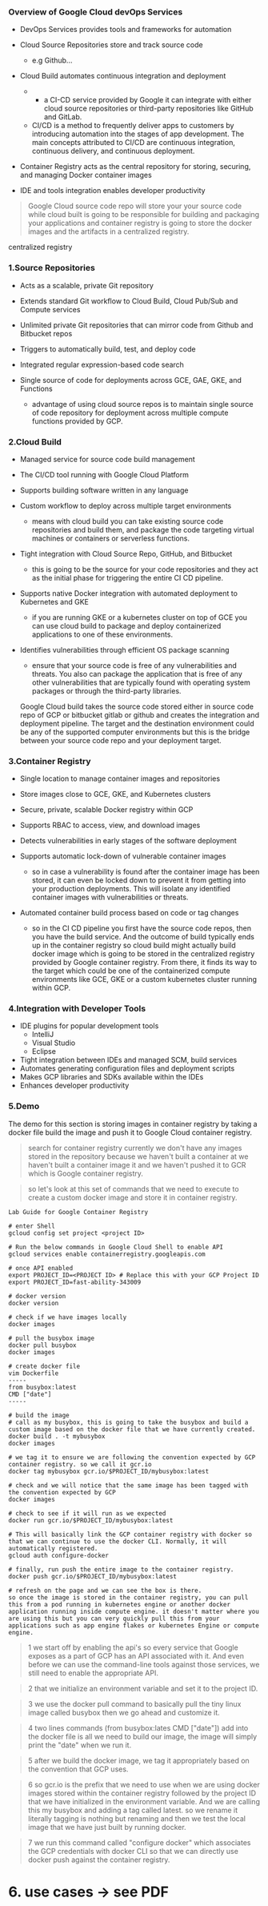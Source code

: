 ### Overview of Google Cloud devOps Services
- DevOps Services provides tools and frameworks for automation  

- Cloud Source Repositories store and track source code  
  + e.g Github...

- Cloud Build automates continuous integration and deployment  
  + + a CI-CD service provided by Google it can integrate with either cloud source repositories or third-party repositories like GitHub and GitLab.  
  +  CI/CD is a method to frequently deliver apps to customers by introducing automation into the stages of app development. The main concepts attributed to CI/CD are continuous integration, continuous delivery, and continuous deployment.

- Container Registry acts as the central repository for storing, securing, and managing Docker container images  

- IDE and tools integration enables developer productivity  

> Google Cloud source code repo will store your your source code while cloud built is going to be responsible for building and packaging your applications and container registry is going to store the docker images and the artifacts in a centralized registry.

centralized registry
### 1.Source Repositories
- Acts as a scalable, private Git repository  

- Extends standard Git workflow to Cloud Build, Cloud Pub/Sub and Compute services  

- Unlimited private Git repositories that can mirror code from Github and Bitbucket repos  

- Triggers to automatically build, test, and deploy code  

- Integrated regular expression-based code search  

- Single source of code for deployments across GCE, GAE, GKE, and Functions  
  + advantage of using cloud source repos is to maintain single source of code repository for deployment across multiple compute functions provided by GCP.  

### 2.Cloud Build  
- Managed service for source code build management  

- The CI/CD tool running with Google Cloud Platform  

- Supports building software written in any language  

- Custom workflow to deploy across multiple target environments  
  + means with cloud build you can take existing source code repositories and build them, and package the code targeting virtual machines or containers or serverless functions.

- Tight integration with Cloud Source Repo, GitHub, and Bitbucket  
  + this is going to be the source for your code repositories and they act as the initial phase for triggering the entire CI CD pipeline.

- Supports native Docker integration with automated deployment to Kubernetes and GKE  
  + if you are running GKE or a kubernetes cluster on top of GCE you can use cloud build to package and deploy containerized applications to one of these environments.

- Identifies vulnerabilities through efficient OS package scanning  
  + ensure that your source code is free of any vulnerabilities and threats. You also can package the application that is free of any other vulnerabilities that are typically found with operating system packages or through the third-party libraries.

  Google Cloud build takes the source code stored either in source code repo of GCP or bitbucket gitlab or github and creates the integration and deployment pipeline. The target and the destination environment could be any of the supported computer environments but this is the bridge between your source code repo and your deployment target.


### 3.Container Registry
- Single location to manage container images and repositories

- Store images close to GCE, GKE, and Kubernetes clusters  

- Secure, private, scalable Docker registry within GCP  

- Supports RBAC to access, view, and download images  

- Detects vulnerabilities in early stages of the software deployment

- Supports automatic lock-down of vulnerable container images
  + so in case a vulnerability is found after the container image has been stored, it can even be locked down to prevent it from getting into your production deployments. This will isolate any identified container images with vulnerabilities or threats.

- Automated container build process based on code or tag changes  
  + so in the CI CD pipeline you first have the source code repos, then you have the build service. And the outcome of build typically ends up in the container registry so cloud build might actually build docker image which is going to be stored in the centralized registry provided by Google container registry. From there, it finds its way to the target which could be one of the containerized compute environments like GCE, GKE or a custom kubernetes cluster running within GCP.  

### 4.Integration with Developer Tools
- IDE plugins for popular development tools   
  - IntelliJ  
  - Visual Studio   
  - Eclipse  
- Tight integration between IDEs and managed SCM, build services   
- Automates generating configuration files and deployment scripts   
- Makes GCP libraries and SDKs available within the IDEs  
- Enhances developer productivity  

### 5.Demo
The demo for this section is storing images in container registry by taking a docker file build the image and push it to Google Cloud container registry.

> search for container registry
> currently we don't have any images stored in the repository because we haven't built a container at we haven't built a container image it and we haven't pushed it to GCR which is Google container registry.

> so let's look at this set of commands that we need to execute to create a custom docker image and store it in container registry.


```
Lab Guide for Google Container Registry

# enter Shell
gcloud config set project <project ID>

# Run the below commands in Google Cloud Shell to enable API
gcloud services enable containerregistry.googleapis.com

# once API enabled
export PROJECT_ID=<PROJECT ID> # Replace this with your GCP Project ID
export PROJECT_ID=fast-ability-343009

# docker version
docker version

# check if we have images locally
docker images

# pull the busybox image
docker pull busybox
docker images

# create docker file
vim Dockerfile
-----
from busybox:latest
CMD ["date"]
-----

# build the image
# call as my busybox, this is going to take the busybox and build a custom image based on the docker file that we have currently created.
docker build . -t mybusybox
docker images

# we tag it to ensure we are following the convention expected by GCP container registry. so we call it gcr.io
docker tag mybusybox gcr.io/$PROJECT_ID/mybusybox:latest

# check and we will notice that the same image has been tagged with the convention expected by GCP
docker images

# check to see if it will run as we expected
docker run gcr.io/$PROJECT_ID/mybusybox:latest

# This will basically link the GCP container registry with docker so
that we can continue to use the docker CLI. Normally, it will automatically registered.
gcloud auth configure-docker

# finally, run push the entire image to the container registry.
docker push gcr.io/$PROJECT_ID/mybusybox:latest

# refresh on the page and we can see the box is there.
so once the image is stored in the container registry, you can pull this from a pod running in kubernetes engine or another docker application running inside compute engine. it doesn't matter where you are using this but you can very quickly pull this from your applications such as app engine flakes or kubernetes Engine or compute engine.
```

> 1 we start off by enabling the api's so every service that Google exposes as a part of GCP has an API associated with it. And even before we can use the command-line tools against those services, we still need to enable the appropriate API.

> 2 that we initialize an environment variable and set it to the project ID.

> 3 we use the docker pull command to basically pull the tiny linux image called busybox then we go ahead and customize it.

> 4 two lines commands (from busybox:lates CMD ["date"]) add into the docker file is all we need to build our image, the image will simply print the "date" when we run it.

> 5 after we build the docker image, we tag it appropriately based on the convention that GCP uses.

> 6 so gcr.io is the prefix that we need to use when we are using docker images stored within the container registry followed by the project ID that we have initialized in the environment variable. And we are calling this my busybox and adding a tag called latest. so we rename it literally tagging is nothing but renaming and then we test the local image that we have just built by running docker.

> 7 we run this command called "configure docker" which associates the GCP credentials with docker CLI so that we can directly use docker push against the container registry.

# 6. use cases -> see PDF
